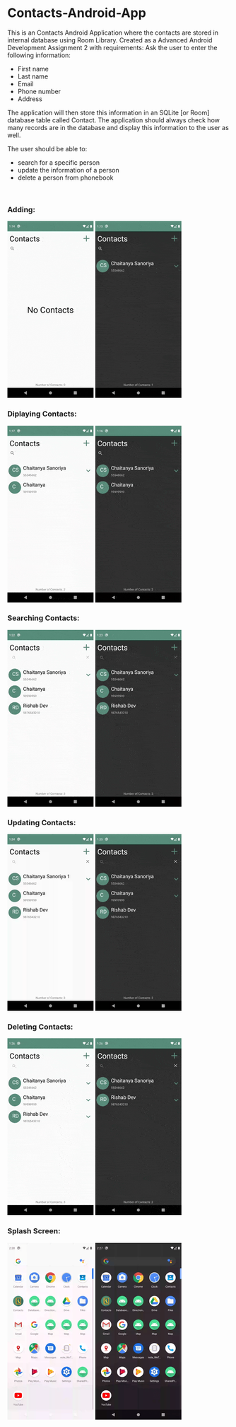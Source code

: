 # Contacts-Android-App
This is an Contacts Android Application where the contacts are stored in internal database using Room Library.
Created as a Advanced Android Development Assignment 2 with requirements:
Ask the user to enter the following information: 
* First name
* Last name
* Email
* Phone number 
* Address

The application will then store this information in an SQLite [or Room] database table called Contact.
The application should always check how many records are in the database and display this information to the user as well.

The user should be able to:
* search for a specific person
* update the information of a person
* delete a person from phonebook

<br/>

### Adding:

![Adding a Contact](screenshots/add.gif)
![Adding a Contact Dark Mode](screenshots/add-night.gif)

### Diplaying Contacts:

![Diplaying Contacts](screenshots/show.gif)
![Diplaying Contacts Dark Mode](screenshots/show-night.gif)

### Searching Contacts:

![Searching Contacts](screenshots/search.gif)
![Searching Contacts Dark Mode](screenshots/search-night.gif)

### Updating Contacts:

![Updating Contacts](screenshots/update.gif)
![Updating Contacts Dark Mode](screenshots/update-night.gif)

### Deleting Contacts:

![Deleting Contacts](screenshots/delete.gif)
![Deleting Contacts Dark Mode](screenshots/delete-night.gif)

### Splash Screen:

![Splash Screen](screenshots/splash.gif)
![Splash Screen Dark Mode](screenshots/splash-night.gif)
